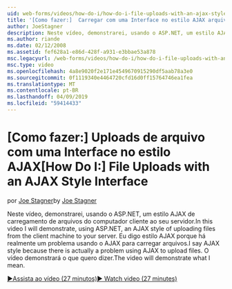 ```yaml
---
uid: web-forms/videos/how-do-i/how-do-i-file-uploads-with-an-ajax-style-interface
title: '[Como fazer:]  Carregar com uma Interface no estilo AJAX arquivos | Microsoft Docs'
author: JoeStagner
description: Neste vídeo, demonstrarei, usando o ASP.NET, um estilo AJAX de carregamento de arquivos do computador cliente ao seu servidor. Eu digo estilo AJAX porque há um...
ms.author: riande
ms.date: 02/12/2008
ms.assetid: fef628a1-e86d-428f-a931-e3bbae53a878
msc.legacyurl: /web-forms/videos/how-do-i/how-do-i-file-uploads-with-an-ajax-style-interface
msc.type: video
ms.openlocfilehash: 4a8e9020f2e171e4549670915290df5aab78a3e0
ms.sourcegitcommit: 0f1119340e4464720cfd16d0ff15764746ea1fea
ms.translationtype: MT
ms.contentlocale: pt-BR
ms.lasthandoff: 04/09/2019
ms.locfileid: "59414433"
---
```

# <a name="how-do-i--file-uploads-with-an-ajax-style-interface"></a><span data-ttu-id="0befb-104">[Como fazer:]  Uploads de arquivo com uma Interface no estilo AJAX</span><span class="sxs-lookup"><span data-stu-id="0befb-104">[How Do I:]  File Uploads with an AJAX Style Interface</span></span>

<span data-ttu-id="0befb-105">por [Joe Stagner](https://github.com/JoeStagner)</span><span class="sxs-lookup"><span data-stu-id="0befb-105">by [Joe Stagner](https://github.com/JoeStagner)</span></span>

<span data-ttu-id="0befb-106">Neste vídeo, demonstrarei, usando o ASP.NET, um estilo AJAX de carregamento de arquivos do computador cliente ao seu servidor.</span><span class="sxs-lookup"><span data-stu-id="0befb-106">In this video I will demonstrate, using ASP.NET, an AJAX style of uploading files from the client machine to your server.</span></span> <span data-ttu-id="0befb-107">Eu digo estilo AJAX porque há realmente um problema usando o AJAX para carregar arquivos.</span><span class="sxs-lookup"><span data-stu-id="0befb-107">I say AJAX style because there is actually a problem using AJAX to upload files.</span></span> <span data-ttu-id="0befb-108">O vídeo demonstrará o que quero dizer.</span><span class="sxs-lookup"><span data-stu-id="0befb-108">The video will demonstrate what I mean.</span></span>

[<span data-ttu-id="0befb-109">&#9654;Assista ao vídeo (27 minutos)</span><span class="sxs-lookup"><span data-stu-id="0befb-109">&#9654; Watch video (27 minutes)</span></span>](https://channel9.msdn.com/Blogs/ASP-NET-Site-Videos/how-do-i-file-uploads-with-an-ajax-style-interface)
